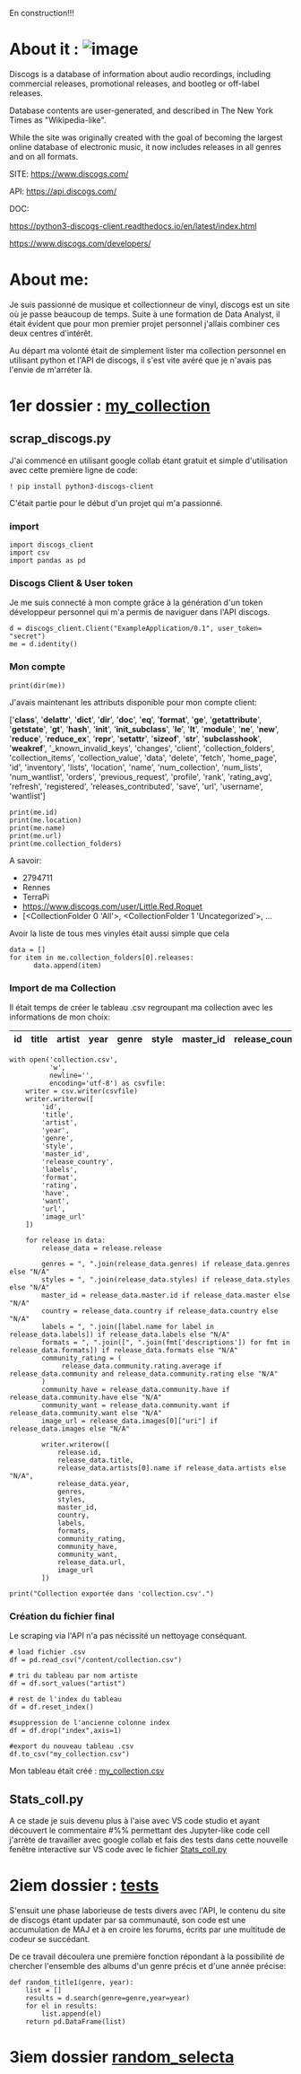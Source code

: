 En construction!!!



# About it :  ![image](https://upload.wikimedia.org/wikipedia/commons/thumb/f/fe/Discogs-logo-billboard-1548-1092x722.jpg/320px-Discogs-logo-billboard-1548-1092x722.jpg)
Discogs is a database of information about audio recordings, including commercial releases, promotional releases, and bootleg or off-label releases.

Database contents are user-generated, and described in The New York Times as "Wikipedia-like".

While the site was originally created with the goal of becoming the largest online database of electronic music, it now includes releases in all genres and on all formats.

SITE: https://www.discogs.com/

API: https://api.discogs.com/

DOC:

https://python3-discogs-client.readthedocs.io/en/latest/index.html

https://www.discogs.com/developers/

# About me:

Je suis passionné de musique et collectionneur de vinyl, discogs est un site où je passe beaucoup de temps. Suite à une formation de Data Analyst, il était évident que pour mon premier projet personnel j'allais combiner ces deux centres d'intérêt.

Au départ ma volonté était de simplement lister ma collection personnel en utilisant python et l'API de discogs, il s'est vite avéré que je n'avais pas l'envie de m'arréter là.


# 1er dossier : [my_collection](https://github.com/Ben-TerraPi/Discogs/tree/main/my_collection) 

## scrap_discogs.py

J'ai commencé en utilisant google collab étant gratuit et simple d'utilisation avec cette première ligne de code:

`! pip install python3-discogs-client`

C'était partie pour le début d'un projet qui m'a passionné.

### import

```
import discogs_client
import csv
import pandas as pd 
```

### Discogs Client & User token

Je me suis connecté à mon compte grâce à la génération d'un token développeur personnel qui m'a permis de naviguer dans l'API discogs.

```
d = discogs_client.Client("ExampleApplication/0.1", user_token= "secret")
me = d.identity()
```

### Mon compte

```
print(dir(me))
```

J'avais maintenant les attributs disponible pour mon compte client:

['__class__', '__delattr__', '__dict__', '__dir__', '__doc__', '__eq__', '__format__', '__ge__', '__getattribute__', '__getstate__', '__gt__', '__hash__', '__init__', '__init_subclass__', '__le__', '__lt__', '__module__', '__ne__', '__new__', '__reduce__', '__reduce_ex__', '__repr__', '__setattr__', '__sizeof__', '__str__', '__subclasshook__', '__weakref__', '_known_invalid_keys', 'changes', 'client', 'collection_folders', 'collection_items', 'collection_value', 'data', 'delete', 'fetch', 'home_page', 'id', 'inventory', 'lists', 'location', 'name', 'num_collection', 'num_lists', 'num_wantlist', 'orders', 'previous_request', 'profile', 'rank', 'rating_avg', 'refresh', 'registered', 'releases_contributed', 'save', 'url', 'username', 'wantlist']

```
print(me.id)
print(me.location)
print(me.name)
print(me.url)
print(me.collection_folders)
```
A savoir:

* 2794711
* Rennes
* TerraPi
* https://www.discogs.com/user/Little.Red.Roquet
* [<CollectionFolder 0 'All'>, <CollectionFolder 1 'Uncategorized'>, ...

Avoir la liste de tous mes vinyles était aussi simple que cela

```
data = []
for item in me.collection_folders[0].releases:
      data.append(item)
```
### Import de ma Collection

Il était temps de créer le tableau .csv regroupant ma collection avec les informations de mon choix:

| id  | title | artist | year | genre | style | master_id | release_country | labels | format | rating | have | want | url | image_url |
|-----|-------|--------|------|-------|-------|-----------|-----------------|--------|--------|--------|------|------|-----|-----------|

```
with open('collection.csv',
          'w',
          newline='',
          encoding='utf-8') as csvfile:
    writer = csv.writer(csvfile)
    writer.writerow([
        'id',
        'title',
        'artist',
        'year',
        'genre',
        'style',
        'master_id',
        'release_country',
        'labels',
        'format',
        'rating',
        'have',
        'want',
        'url',
        'image_url'
    ])

    for release in data:
        release_data = release.release

        genres = ", ".join(release_data.genres) if release_data.genres else "N/A"
        styles = ", ".join(release_data.styles) if release_data.styles else "N/A"
        master_id = release_data.master.id if release_data.master else "N/A"
        country = release_data.country if release_data.country else "N/A"
        labels = ", ".join([label.name for label in release_data.labels]) if release_data.labels else "N/A"
        formats = ", ".join([", ".join(fmt['descriptions']) for fmt in release_data.formats]) if release_data.formats else "N/A"
        community_rating = (
             release_data.community.rating.average if release_data.community and release_data.community.rating else "N/A"
        )
        community_have = release_data.community.have if release_data.community.have else "N/A"
        community_want = release_data.community.want if release_data.community.want else "N/A"
        image_url = release_data.images[0]["uri"] if release_data.images else "N/A"

        writer.writerow([
            release.id,
            release_data.title,
            release_data.artists[0].name if release_data.artists else "N/A",
            release_data.year,
            genres,
            styles,
            master_id,
            country,
            labels,
            formats,
            community_rating,
            community_have,
            community_want,
            release_data.url,
            image_url
        ])

print("Collection exportée dans 'collection.csv'.")
```
### Création du fichier final

Le scraping via l'API n'a pas nécissité un nettoyage conséquant. 

```
# load fichier .csv
df = pd.read_csv("/content/collection.csv")

# tri du tableau par nom artiste
df = df.sort_values("artist")

# rest de l'index du tableau
df = df.reset_index()

#suppression de l'ancienne colonne index
df = df.drop("index",axis=1)

#export du nouveau tableau .csv
df.to_csv("my_collection.csv")
```
Mon tableau était créé : [my_collection.csv](https://github.com/Ben-TerraPi/Discogs/blob/main/my_collection.csv)


## Stats_coll.py

A ce stade je suis devenu plus à l'aise avec VS code studio et ayant découvert le commentaire #%% permettant des Jupyter-like code cell j'arrète de travailler avec google collab et fais des tests dans cette nouvelle fenêtre interactive sur VS code avec le fichier [Stats_coll.py](https://github.com/Ben-TerraPi/Discogs/blob/main/my_collection/Stats_coll.py) 


# 2iem dossier : [tests](https://github.com/Ben-TerraPi/Discogs/tree/main/tests)

S'ensuit une phase laborieuse de tests divers avec l'API, le contenu du site de discogs étant updater par sa communauté, son code est une accumulation de MAJ et à en croire les forums, écrits par une multitude de codeur se succédant.

De ce travail découlera une première fonction répondant à la possibilité de chercher l'ensemble des albums d'un genre précis et d'une année précise:

```
def random_title1(genre, year):
    list = []
    results = d.search(genre=genre,year=year)
    for el in results:
        list.append(el)
    return pd.DataFrame(list)
```






# 3iem dossier [random_selecta](https://github.com/Ben-TerraPi/Discogs/tree/main/random_selecta)




